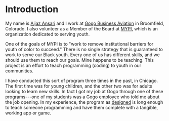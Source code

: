 # Introduction

My name is [Aijaz Ansari][me] and I work at [Gogo Business Aviation][ba] in Broomfield, Colorado. I also volunteer as a Member of the Board at [MYPI][mypi], which is an organization dedicated to serving youth. 

One of the goals of MYPI is to "work to remove institutional barriers for youth of color to succeed." There is no single strategy that is guaranteed to work to serve our Black youth. Every one of us has different skills, and we should use them to reach our goals. Mine happens to be teaching. This project is an effort to teach programming (coding) to youth in our communities. 

I have conducted this sort of program three times in the past, in Chicago. The first time was for young children, and the other two was for adults looking to learn new skills. In fact I got my job at Gogo through one of these programs---one of my students was a Gogo employee who told me about the job opening. In my experience, the program as [designed][summary] is long enough to teach someone programming and have them complete with a tangible, working app or game. 

[me]: https://aijaz.net/about/
[ba]: https://business.gogoair.com/
[mypi]: https://mypi.org
[value]: /trainingYouth/value
[summary]: /trainingYouth/summary
[contingencies]: /trainingYouth/contingencies
[safety]: /trainingYouth/safety
[privacy]: /trainingYouth/privacyy
[scaling]: /trainingYouth/scaling
[value]: /trainingYouth/value
[curriculum]: /trainingYouth/curriculum
[syllabi]: /trainingYouth/syllabi

